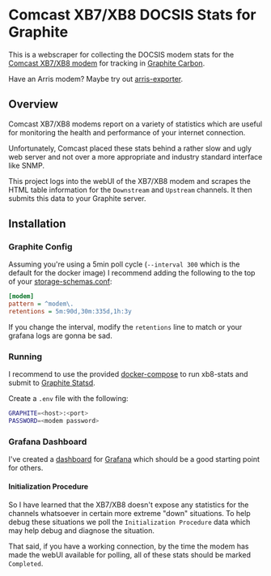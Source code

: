 # Comcast XB7/XB8 DOCSIS Stats for Graphite

This is a webscraper for collecting the DOCSIS modem stats for the
[Comcast XB7/XB8 modem](
https://www.xfinity.com/support/articles/broadband-gateways-userguides)
for tracking in [Graphite Carbon](https://github.com/graphite-project/carbon).

Have an Arris modem?  Maybe try out [arris-exporter](
https://github.com/guildencrantz/arris-exporter).

## Overview

Comcast XB7/XB8 modems report on a variety of statistics which are useful
for monitoring the health and performance of your internet connection.

Unfortunately, Comcast placed these stats behind a rather slow and
ugly web server and not over a more appropriate and industry standard
interface like SNMP.

This project logs into the webUI of the XB7/XB8 modem and scrapes the
HTML table information for the `Downstream` and `Upstream` channels.
It then submits this data to your Graphite server.

## Installation

### Graphite Config

Assuming you're using a 5min poll cycle (`--interval 300` which is the default
for the docker image) I recommend adding the following to the top of your
[storage-schemas.conf](
https://graphite.readthedocs.io/en/latest/config-carbon.html#storage-schemas-conf):

```ini
[modem]
pattern = ^modem\.
retentions = 5m:90d,30m:335d,1h:3y
```

If you change the interval, modify the `retentions` line to match or your
grafana logs are gonna be sad.

### Running

I recommend to use the provided [docker-compose](docker-compose.yaml)
to run xb8-stats and submit to [Graphite Statsd](
https://hub.docker.com/r/graphiteapp/graphite-statsd/).

Create a `.env` file with the following:

```bash
GRAPHITE=<host>:<port>
PASSWORD=<modem password>
```

### Grafana Dashboard

I've created a [dashboard](grafana.json) for [Grafana](https://grafana.com) which should be a
good starting point for others.

#### Initialization Procedure

So I have learned that the XB7/XB8 doesn't expose any statistics for the channels
whatsoever in certain more extreme "down" situations.  To help debug these situations
we poll the `Initialization Procedure` data which may help debug and diagnose the
situation.

That said, if you have a working connection, by the time the modem has made the
webUI available for polling, all of these stats should be marked `Completed`.
